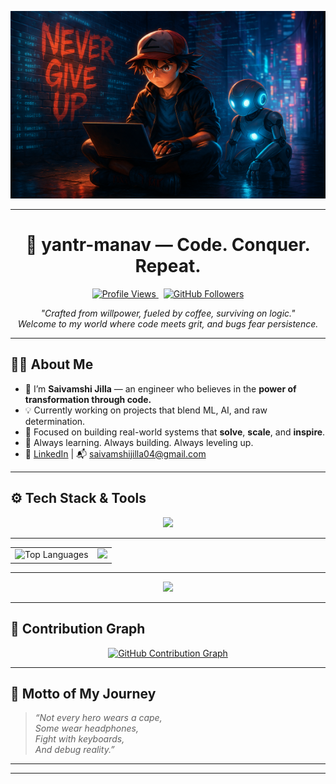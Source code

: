 <p align="center">
  <img src="https://raw.githubusercontent.com/yantr-manav/yantr-manav/main/github_banner.png" alt="yantr-manav banner" width="700" height = "300"/>
</p>

---

<h1 align="center">🧠 yantr-manav — Code. Conquer. Repeat.</h1>

<p align="center">
  <a href="https://github.com/yantr-manav">
    <img src="https://komarev.com/ghpvc/?username=yantr-manav&label=Profile+Views&color=blueviolet&style=flat" alt="Profile Views" />
  </a>
  &nbsp;
  <a href="https://github.com/yantr-manav?tab=followers">
    <img src="https://img.shields.io/github/followers/yantr-manav?label=Follow&style=social" alt="GitHub Followers" />
  </a>
</p>

<p align="center">
  <i>"Crafted from willpower, fueled by coffee, surviving on logic."</i><br>
  <i>Welcome to my world where code meets grit, and bugs fear persistence.</i>
</p>

---

## 👨‍💻 About Me

- 🔭 I’m **Saivamshi Jilla** — an engineer who believes in the **power of transformation through code.**
- 💡 Currently working on projects that blend ML, AI, and raw determination.
- 🎯 Focused on building real-world systems that **solve**, **scale**, and **inspire**.
- 🧠 Always learning. Always building. Always leveling up.
- 🔗 [LinkedIn](https://www.linkedin.com/in/saivamshi-jilla/) | 📬 saivamshijilla04@gmail.com

---


## ⚙️ Tech Stack & Tools

<p align="center">
  <img src="https://skillicons.dev/icons?i=python,flask,c,js,html,css,tailwindcss,react,mongodb,figma,git,github" />
</p>

---


<!-- 🧩 Github Stats -->

<div align="center">
  <table>
    <tr>
      <td>
        <img 
          src="https://github-readme-stats.vercel.app/api/top-langs/?username=yantr-manav&layout=compact&theme=radical&langs_count=6" 
          width="500" 
          height="250" 
          alt="Top Languages"
        />
      </td>
      <td>
        <img src="https://github-readme-stats.vercel.app/api?username=yantr-manav&show_icons=true&theme=radical" width="400"> 
      </td>
    </tr>
  </table>
</div>




---
<p align = " center" ><img src = "[![GitHub Streak](https://streak-stats.demolab.com/?user=yantr-manav)](https://git.io/streak-stats)">  </p>



---

## 🧠 Contribution Graph

<p align="center">
  <a href="https://github.com/yantr-manav">
    <img src="https://github-readme-activity-graph.vercel.app/graph?username=yantr-manav&theme=react-dark&hide_border=true&area=true" alt="GitHub Contribution Graph" />
  </a>
</p>

---

## 🚀 Motto of My Journey

> *“Not every hero wears a cape,  
> Some wear headphones,  
> Fight with keyboards,  
> And debug reality.”*

---
---




